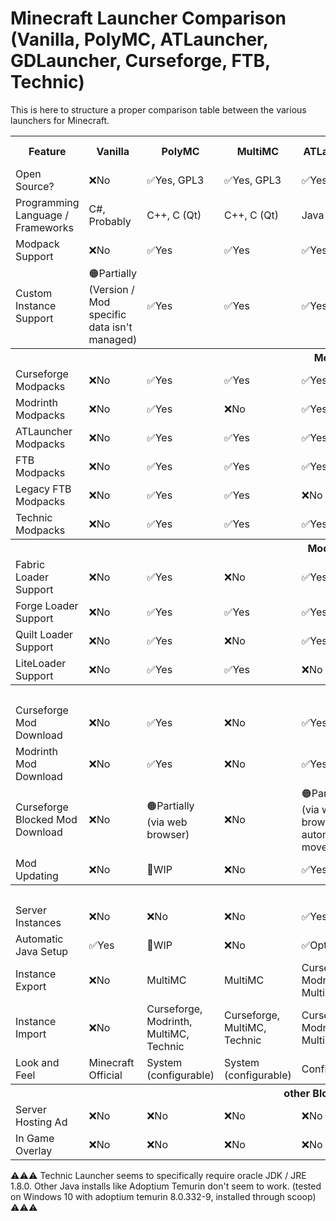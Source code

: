 # Minecraft Launcher Comparison (Vanilla, PolyMC, ATLauncher, GDLauncher, Curseforge, FTB, Technic)

This is here to structure a proper comparison table between the various launchers for Minecraft.

<table>
    <tr>
        <th>Feature</th>
        <th>Vanilla</th>
        <th>PolyMC</th>
        <th>MultiMC</th>
        <th>ATLauncher</th>
        <th>GDLauncher</th>
        <th>Curseforge</th>
        <th>FTB App</th>
        <th>Technic</th>
        <th>Old Vanilla</th>
    </tr>
    <tr>
        <td>Open Source?</td>
        <td>❌No</td>
        <td>✅Yes, GPL3</td>
        <td>✅Yes, GPL3</td>
        <td>✅Yes, GPL3</td>
        <td>✅Yes, GPL3</td>
        <td>❌No</td>
        <td>❌No</td>
        <td>❌No</td>
        <td>❌No</td>
    </tr>
    <tr>
        <td>Programming Language / Frameworks</td>
        <td>C#, Probably</td>
        <td>C++, C (Qt)</td>
        <td>C++, C (Qt)</td>
        <td>Java</td>
        <td>Web (HTML, JS, CSS)</td>
        <td>Overwolf</td>
        <td>Overwolf</td>
        <td>Java</td>
        <td>Java (AWT, Swing)</td>
    </tr>
    <tr>
        <td>Modpack Support</td>
        <td>❌No</td>
        <td>✅Yes</td>
        <td>✅Yes</td>
        <td>✅Yes</td>
        <td>✅Yes</td>
        <td>✅Yes</td>
        <td>✅Yes</td>
        <td>✅Yes</td>
        <td>❌No</td>
    </tr>
    <tr>
        <td>Custom Instance Support</td>
        <td>🟠Partially (Version / Mod specific data isn't managed)</td>
        <td>✅Yes</td>
        <td>✅Yes</td>
        <td>✅Yes</td>
        <td>✅Yes</td>
        <td>?</td>
        <td>❌No</td>
        <td>❌No</td>
        <td>🟠Partially (Version / Mod specific data isn't managed)</td>
    </tr>
    <tr>
        <th colspan=10>Modpacks</th>
    </tr>
    <tr>
        <td>Curseforge Modpacks</td>
        <td>❌No</td>
        <td>✅Yes</td>
        <td>✅Yes</td>
        <td>✅Yes</td>
        <td>✅Yes</td>
        <td>✅Yes</td>
        <td>✅Yes</td>
        <td>?</td>
        <td>❌No</td>
    </tr>
    <tr>
        <td>Modrinth Modpacks</td>
        <td>❌No</td>
        <td>✅Yes</td>
        <td>❌No</td>
        <td>✅Yes</td>
        <td>❌No</td>
        <td>?</td>
        <td>❌No</td>
        <td>?</td>
        <td>❌No</td>
    </tr>
    <tr>
        <td>ATLauncher Modpacks</td>
        <td>❌No</td>
        <td>✅Yes</td>
        <td>✅Yes</td>
        <td>✅Yes</td>
        <td>❌No</td>
        <td>?</td>
        <td>❌No</td>
        <td>?</td>
        <td>❌No</td>
    </tr>
    <tr>
        <td>FTB Modpacks</td>
        <td>❌No</td>
        <td>✅Yes</td>
        <td>✅Yes</td>
        <td>✅Yes</td>
        <td>✅Yes</td>
        <td>?</td>
        <td>✅Yes</td>
        <td>?</td>
        <td>❌No</td>
    </tr>
    <tr>
        <td>Legacy FTB Modpacks</td>
        <td>❌No</td>
        <td>✅Yes</td>
        <td>✅Yes</td>
        <td>❌No</td>
        <td>❌No</td>
        <td>?</td>
        <td>✅Yes</td>
        <td>?</td>
        <td>❌No</td>
    </tr>
    <tr>
        <td>Technic Modpacks</td>
        <td>❌No</td>
        <td>✅Yes</td>
        <td>✅Yes</td>
        <td>✅Yes</td>
        <td>❌No</td>
        <td>?</td>
        <td>❌No</td>
        <td>✅Yes</td>
        <td>❌No</td>
    </tr>
    <tr>
        <th colspan=10>Mod Loaders</th>
    </tr>
    <tr>
        <td>Fabric Loader Support</td>
        <td>❌No</td>
        <td>✅Yes</td>
        <td>❌No</td>
        <td>✅Yes</td>
        <td>✅Yes</td>
        <td>?</td>
        <td>❌No</td>
        <td>?</td>
        <td>❌No</td>
    </tr>
    <tr>
        <td>Forge Loader Support</td>
        <td>❌No</td>
        <td>✅Yes</td>
        <td>✅Yes</td>
        <td>✅Yes</td>
        <td>✅Yes</td>
        <td>?</td>
        <td>❌No</td>
        <td>?</td>
        <td>❌No</td>
    </tr>
    <tr>
        <td>Quilt Loader Support</td>
        <td>❌No</td>
        <td>✅Yes</td>
        <td>❌No</td>
        <td>✅Yes</td>
        <td>❌No</td>
        <td>?</td>
        <td>❌No</td>
        <td>?</td>
        <td>❌No</td>
    </tr>
    <tr>
        <td>LiteLoader Support</td>
        <td>❌No</td>
        <td>✅Yes</td>
        <td>✅Yes</td>
        <td>❌No</td>
        <td>❌No</td>
        <td>?</td>
        <td>❌No</td>
        <td>?</td>
        <td>❌No</td>
    </tr>
    <tr>
        <th colspan=10>Mods</th>
    </tr>
    <tr>
        <td>Curseforge Mod Download</td>
        <td>❌No</td>
        <td>✅Yes</td>
        <td>❌No</td>
        <td>✅Yes</td>
        <td>✅Yes</td>
        <td>✅Yes</td>
        <td>✅Yes</td>
        <td>?</td>
        <td>❌No</td>
    </tr>
    <tr>
        <td>Modrinth Mod Download</td>
        <td>❌No</td>
        <td>✅Yes</td>
        <td>❌No</td>
        <td>✅Yes</td>
        <td>❌No</td>
        <td>❌No</td>
        <td>❌No</td>
        <td>?</td>
        <td>❌No</td>
    </tr>
    <tr>
        <td>Curseforge Blocked Mod Download</td>
        <td>❌No</td>
        <td>🟠Partially (via web browser)</td>
        <td>❌No</td>
        <td>🟠Partially (via web browser, automatically moves mod)</td>
        <td>✅Yes (by using standard browser user agent)</td>
        <td>✅Yes</td>
        <td>🚧Yes, but not functional</td>
        <td>?</td>
        <td>❌No</td>
    </tr>
    <tr>
        <td>Mod Updating</td>
        <td>❌No</td>
        <td>🚧WIP</td>
        <td>❌No</td>
        <td>✅Yes</td>
        <td>✅Yes</td>
        <td>?</td>
        <td>❌No</td>
        <td>?</td>
        <td>❌No</td>
    </tr>
    <tr>
        <th colspan=10>Misc</th>
    </tr>
    <tr>
        <td>Server Instances</td>
        <td>❌No</td>
        <td>❌No</td>
        <td>❌No</td>
        <td>✅Yes</td>
        <td>❌No</td>
        <td>?</td>
        <td>?</td>
        <td>?</td>
        <td>❌No</td>
    </tr>
    <tr>
        <td>Automatic Java Setup</td>
        <td>✅Yes</td>
        <td>🚧WIP</td>
        <td>❌No</td>
        <td>✅Optional</td>
        <td>✅Optioinal</td>
        <td>?</td>
        <td>?</td>
        <td>?</td>
        <td>✅Yes</td>
    </tr>
    <tr>
        <td>Instance Export</td>
        <td>❌No</td>
        <td>MultiMC</td>
        <td>MultiMC</td>
        <td>Curseforge, Modrinth, MultiMC</td>
        <td>Curseforge</td>
        <td>?</td>
        <td>?</td>
        <td>?</td>
        <td>❌No</td>
    </tr>
    <tr>
        <td>Instance Import</td>
        <td>❌No</td>
        <td>Curseforge, Modrinth, MultiMC, Technic</td>
        <td>Curseforge, MultiMC, Technic</td>
        <td>Curseforge, Modrinth, MultiMC</td>
        <td>Curseforge</td>
        <td>?</td>
        <td>?</td>
        <td>?</td>
        <td>❌No</td>
    </tr>
    <tr>
        <td>Look and Feel</td>
        <td>Minecraft Official</td>
        <td>System (configurable)</td>
        <td>System (configurable)</td>
        <td>Configurable</td>
        <td>Custom</td>
        <td>Custom</td>
        <td>Custom</td>
        <td>Custom</td>
        <td>System (mostly)</td>
    </tr>
    <tr>
        <th colspan=9>other Bloat</th>
    </tr>
    <tr>
        <td>Server Hosting Ad</td>
        <td>❌No</td>
        <td>❌No</td>
        <td>❌No</td>
        <td>❌No</td>
        <td>✅Yes</td>
        <td>?</td>
        <td>?</td>
        <td>?</td>
        <td>❌No</td>
    </tr>
    <tr>
        <td>In Game Overlay</td>
        <td>❌No</td>
        <td>❌No</td>
        <td>❌No</td>
        <td>❌No</td>
        <td>❌No</td>
        <td>✅Yes</td>
        <td>✅Yes</td>
        <td>❌No</td>
        <td>❌No</td>
    </tr>
</table>

⚠️⚠️⚠️ Technic Launcher seems to specifically require oracle JDK / JRE 1.8.0. Other Java installs like Adoptium Temurin don't seem to work. (tested on Windows 10 with adoptium temurin 8.0.332-9, installed through scoop) ⚠️⚠️⚠️